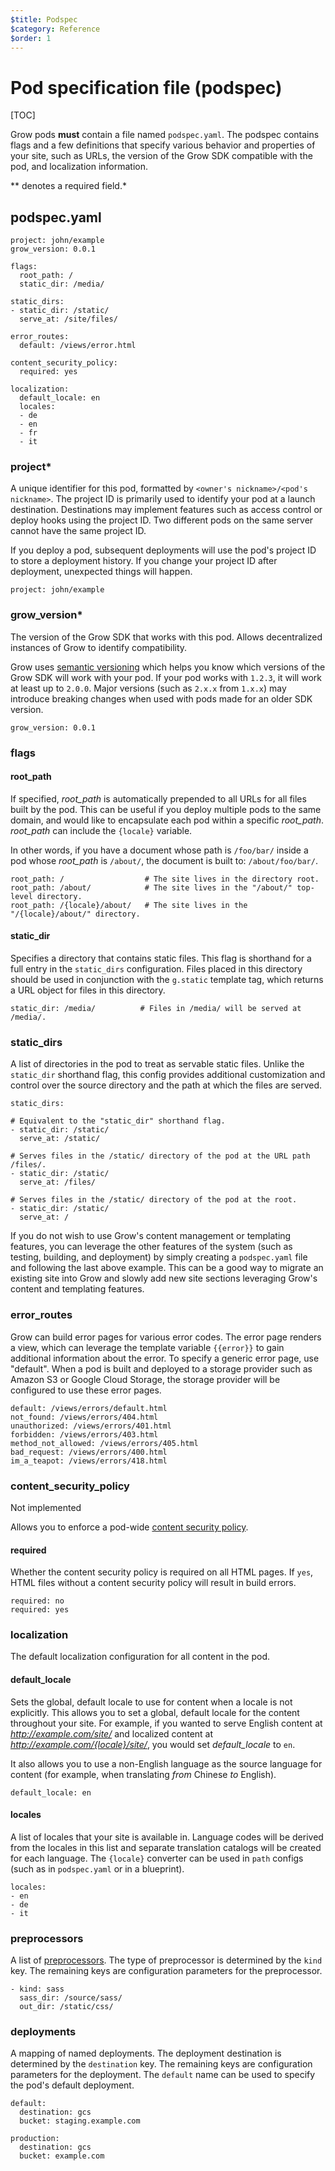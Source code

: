 ```yaml
---
$title: Podspec
$category: Reference
$order: 1
---
```

# Pod specification file (podspec)

[TOC]

Grow pods __must__ contain a file named `podspec.yaml`. The podspec contains flags and a few definitions that specify various behavior and properties of your site, such as URLs, the version of the Grow SDK compatible with the pod, and localization information.

** denotes a required field.*

## podspec.yaml

    project: john/example
    grow_version: 0.0.1

    flags:
      root_path: /
      static_dir: /media/

    static_dirs:
    - static_dir: /static/
      serve_at: /site/files/

    error_routes:
      default: /views/error.html

    content_security_policy:
      required: yes

    localization:
      default_locale: en
      locales:
      - de
      - en
      - fr
      - it

### project*

A unique identifier for this pod, formatted by `<owner's nickname>/<pod's nickname>`. The project ID is primarily used to identify your pod at a launch destination. Destinations may implement features such as access control or deploy hooks using the project ID. Two different pods on the same server cannot have the same project ID.

If you deploy a pod, subsequent deployments will use the pod's project ID to store a deployment history. If you change your project ID after deployment, unexpected things will happen.

    project: john/example

### grow_version*

The version of the Grow SDK that works with this pod. Allows decentralized instances of Grow to identify compatibility.

Grow uses [semantic versioning](http://semver.org/) which helps you know which versions of the Grow SDK will work with your pod. If your pod works with `1.2.3`, it will work at least up to `2.0.0`. Major versions (such as `2.x.x` from `1.x.x`) may introduce breaking changes when used with pods made for an older SDK version.

    grow_version: 0.0.1

### flags

#### root_path

If specified, *root_path* is automatically prepended to all URLs for all files built by the pod. This can be useful if you deploy multiple pods to the same domain, and would like to encapsulate each pod within a specific *root_path*. *root_path* can include the `{locale}` variable.

In other words, if you have a document whose path is `/foo/bar/` inside a pod whose *root_path* is `/about/`, the document is built to: `/about/foo/bar/`.

    root_path: /                  # The site lives in the directory root.
    root_path: /about/            # The site lives in the "/about/" top-level directory.
    root_path: /{locale}/about/   # The site lives in the "/{locale}/about/" directory.

#### static_dir

Specifies a directory that contains static files. This flag is shorthand for a full entry in the `static_dirs` configuration. Files placed in this directory should be used in conjunction with the `g.static` template tag, which returns a URL object for files in this directory.

    static_dir: /media/          # Files in /media/ will be served at /media/.

### static_dirs

A list of directories in the pod to treat as servable static files. Unlike the `static_dir` shorthand flag, this config provides additional customization and control over the source directory and the path at which the files are served.

    static_dirs:

    # Equivalent to the "static_dir" shorthand flag.
    - static_dir: /static/
      serve_at: /static/

    # Serves files in the /static/ directory of the pod at the URL path /files/.
    - static_dir: /static/
      serve_at: /files/

    # Serves files in the /static/ directory of the pod at the root.
    - static_dir: /static/
      serve_at: /

If you do not wish to use Grow's content management or templating features, you can leverage the other features of the system (such as testing, building, and deployment) by simply creating a `podspec.yaml` file and following the last above example. This can be a good way to migrate an existing site into Grow and slowly add new site sections leveraging Grow's content and templating features.

### error_routes

Grow can build error pages for various error codes. The error page renders a view, which can leverage the template variable `{{error}}` to gain additional information about the error. To specify a generic error page, use "default". When a pod is built and deployed to a storage provider such as Amazon S3 or Google Cloud Storage, the storage provider will be configured to use these error pages.

    default: /views/errors/default.html
    not_found: /views/errors/404.html
    unauthorized: /views/errors/401.html
    forbidden: /views/errors/403.html
    method_not_allowed: /views/errors/405.html
    bad_request: /views/errors/400.html
    im_a_teapot: /views/errors/418.html

### content_security_policy

<div class="badge badge-not-implemented">Not implemented</div>

Allows you to enforce a pod-wide [content security policy](http://www.html5rocks.com/en/tutorials/security/content-security-policy/).

#### required

Whether the content security policy is required on all HTML pages. If `yes`, HTML files without a content security policy will result in build errors.

    required: no
    required: yes

### localization

The default localization configuration for all content in the pod.

#### default_locale

Sets the global, default locale to use for content when a locale is not explicitly. This allows you to set a global, default locale for the content throughout your site. For example, if you wanted to serve English content at *http://example.com/site/* and localized content at *http://example.com/{locale}/site/*, you would set *default_locale* to `en`.

It also allows you to use a non-English language as the source language for content (for example, when translating *from* Chinese *to* English).

    default_locale: en

#### locales

A list of locales that your site is available in. Language codes will be derived from the locales in this list and separate translation catalogs will be created for each language. The `{locale}` converter can be used in `path` configs (such as in `podspec.yaml` or in a blueprint).

    locales:
    - en
    - de
    - it

### preprocessors

A list of [preprocessors]([url('/content/docs/preprocessors.md')]). The type of preprocessor is determined by the `kind` key. The remaining keys are configuration parameters for the preprocessor.

    - kind: sass
      sass_dir: /source/sass/
      out_dir: /static/css/

### deployments

A mapping of named deployments. The deployment destination is determined by the `destination` key. The remaining keys are configuration parameters for the deployment. The `default` name can be used to specify the pod's default deployment.

    default:
      destination: gcs
      bucket: staging.example.com

    production:
      destination: gcs
      bucket: example.com
